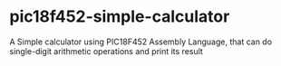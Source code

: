 # pic18f452-simple-calculator
A Simple calculator using PIC18F452 Assembly Language, that can do single-digit arithmetic operations and print its result
